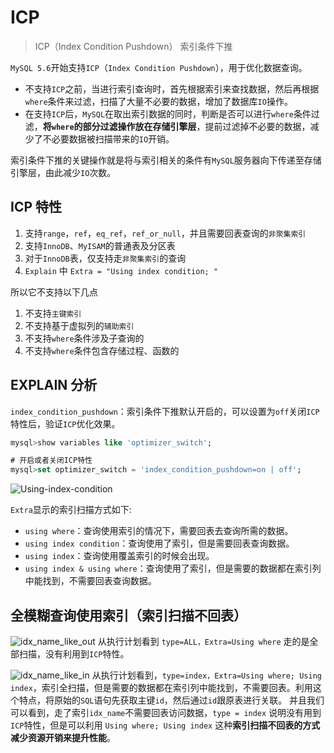 # ICP

> ICP（Index Condition Pushdown） 索引条件下推

`MySQL 5.6`开始支持`ICP`（`Index Condition Pushdown`），用于优化数据查询。 

- 不支持`ICP`之前，当进行索引查询时，首先根据索引来查找数据，然后再根据`where`条件来过滤，扫描了大量不必要的数据，增加了数据库`IO`操作。
- 在支持`ICP`后，`MySQL`在取出索引数据的同时，判断是否可以进行`where`条件过滤，**将`where`的部分过滤操作放在存储引擎层**，提前过滤掉不必要的数据，减少了不必要数据被扫描带来的`IO`开销。
 
 索引条件下推的关键操作就是将与索引相关的条件有`MySQL`服务器向下传递至存储引擎层，由此减少`IO`次数。
 
## ICP 特性
 
 1. 支持`range`，`ref`，`eq_ref`，`ref_or_null`，并且需要回表查询的`非聚集索引`
 2. 支持`InnoDB`、`MyISAM`的普通表及分区表
 3. 对于`InnoDB`表，仅支持走`非聚集索引`的查询
 4. `Explain` 中 `Extra = "Using index condition; "`
 
 所以它不支持以下几点
 1. 不支持`主键索引`
 2. 不支持基于虚拟列的`辅助索引`
 3. 不支持`where`条件涉及子查询的
 4. 不支持`where`条件包含存储过程、函数的
 
## EXPLAIN 分析
 
 `index_condition_pushdown`：索引条件下推默认开启的，可以设置为`off`关闭`ICP`特性后，验证`ICP`优化效果。
 ```sql
 mysql>show variables like 'optimizer_switch';
 
 # 开启或者关闭ICP特性
 mysql>set optimizer_switch = 'index_condition_pushdown=on | off';
 ```
 
 ![Using-index-condition](/img/mysql/Using-index-condition.png)
 
 `Extra`显示的索引扫描方式如下:
 - `using where`：查询使用索引的情况下，需要回表去查询所需的数据。
 - `using index condition`：查询使用了索引，但是需要回表查询数据。
 - `using index`：查询使用覆盖索引的时候会出现。
 - `using index & using where`：查询使用了索引，但是需要的数据都在索引列中能找到，不需要回表查询数据。
 
 ## 全模糊查询使用索引（索引扫描不回表）
 
 ![idx_name_like_out](/img/mysql/idx_name_like_out.png)
 从执行计划看到 `type=ALL，Extra=Using where` 走的是全部扫描，没有利用到`ICP`特性。
 
 ![idx_name_like_in](/img/mysql/idx_name_like_in.jpg)
 从执行计划看到，`type=index，Extra=Using where; Using index`，索引全扫描，但是需要的数据都在索引列中能找到，不需要回表。利用这个特点，将原始的`SQL`语句先获取主键`id`，然后通过`id`跟原表进行关联。
 并且我们可以看到，走了索引`idx_name`不需要回表访问数据，`type = index` 说明没有用到`ICP`特性，但是可以利用 `Using where; Using index` 这种**索引扫描不回表的方式减少资源开销来提升性能**。
